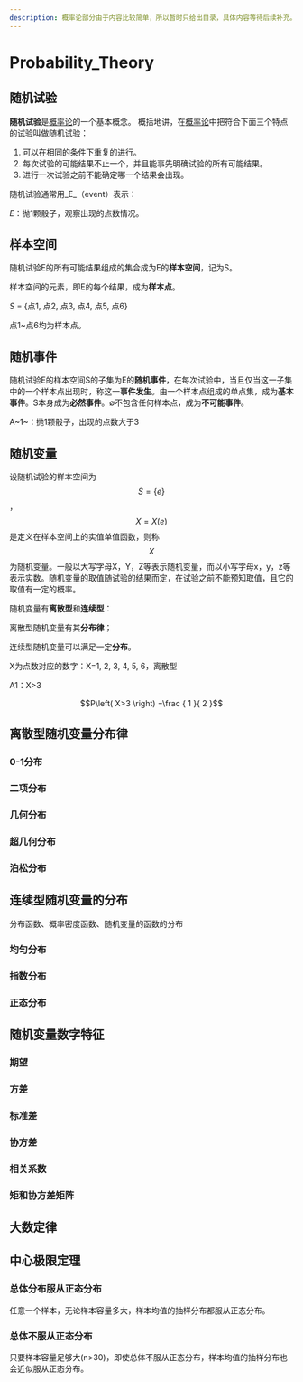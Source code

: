 ```yaml
---
description: 概率论部分由于内容比较简单，所以暂时只给出目录，具体内容等待后续补充。概率统计笔记部分重点在统计，请参考下篇。
---
```


# Probability\_Theory

## 随机试验

**随机试验**是[概率论](https://zh.wikipedia.org/wiki/概率论)的一个基本概念。 概括地讲，在[概率论](https://zh.wikipedia.org/wiki/概率论)中把符合下面三个特点的试验叫做随机试验：

1. 可以在相同的条件下重复的进行。
2. 每次试验的可能结果不止一个，并且能事先明确试验的所有可能结果。
3. 进行一次试验之前不能确定哪一个结果会出现。

随机试验通常用_E_（event）表示：

_E_：抛1颗骰子，观察出现的点数情况。

## 样本空间

随机试验E的所有可能结果组成的集合成为E的**样本空间**，记为S。

样本空间的元素，即E的每个结果，成为**样本点**。

_S_ = {点1, 点2, 点3, 点4, 点5, 点6}

点1~点6均为样本点。

## 随机事件

随机试验E的样本空间S的子集为E的**随机事件**，在每次试验中，当且仅当这一子集中的一个样本点出现时，称这一**事件发生**。由一个样本点组成的单点集，成为**基本事件**。S本身成为**必然事件**。∅不包含任何样本点，成为**不可能事件**。

A~1~：抛1颗骰子，出现的点数大于3

## 随机变量

设随机试验的样本空间为$$S=\left\{ e \right\}$$，$$X=X\left( e \right)$$是定义在样本空间上的实值单值函数，则称$$X$$为随机变量。一般以大写字母X，Y，Z等表示随机变量，而以小写字母x，y，z等表示实数。随机变量的取值随试验的结果而定，在试验之前不能预知取值，且它的取值有一定的概率。

随机变量有**离散型**和**连续型**：

离散型随机变量有其**分布律**；

连续型随机变量可以满足一定**分布**。

X为点数对应的数字：X=1, 2, 3, 4, 5, 6，离散型

A1：X&gt;3

$$P\left( X>3 \right) =\frac { 1 }{ 2 }$$

## 离散型随机变量分布律

### 0-1分布

### 二项分布

### 几何分布

### 超几何分布

### 泊松分布

## 连续型随机变量的分布

分布函数、概率密度函数、随机变量的函数的分布

### 均匀分布

### 指数分布

### 正态分布

## 随机变量数字特征

### 期望

### 方差

### 标准差

### 协方差

### 相关系数

### 矩和协方差矩阵

## 大数定律

## 中心极限定理

### 总体分布服从正态分布

任意一个样本，无论样本容量多大，样本均值的抽样分布都服从正态分布。

### 总体不服从正态分布

只要样本容量足够大\(n&gt;30\)，即使总体不服从正态分布，样本均值的抽样分布也会近似服从正态分布。

